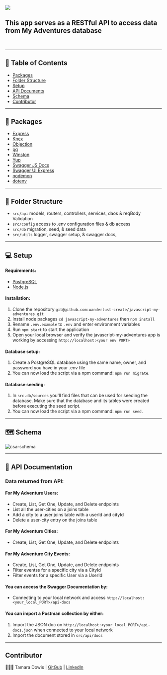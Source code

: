 <img src="https://user-images.githubusercontent.com/67713820/209890826-96c8d88e-98b5-4e4b-b59f-d8b0e853287a.png"><br>

<p align="center">
<h2>This app serves as a RESTful API to access data from My Adventures database </h2>
    <br> 
</p>

----------

## 📝 Table of Contents

- [Packages](#packages)
- [Folder Structure](#folder_structure)
- [Setup](#setup)
- [API Documents](#api-docs)
- [Schema](#schema)
- [Contributor](#contributor)

----------
## 🎁 Packages <a name = "packages"></a>

- [Express](https://www.npmjs.com/package/express)
- [Knex](https://knexjs.org/guide/)
- [Objection](https://vincit.github.io/objection.js/api/objection/)
- [pg](https://www.npmjs.com/package/pg)
- [Winston](https://www.npmjs.com/package/winston)
- [Yup](https://www.npmjs.com/package/yup)
- [Swagger JS Docs](https://swagger.io/docs/open-source-tools/swagger-ui/usage/installation/)
- [Swagger UI Express](https://swagger.io/docs/open-source-tools/swagger-ui/usage/installation/)
- [nodemon](https://nodemon.io/)
- [dotenv](https://www.npmjs.com/package/dotenv)
----------
## 📂 Folder Structure <a name = "folder_structure"></a>
- `src/api` models, routers, controllers, services, daos & reqBody Validation
- `src/config` access to .env configuration files & db access
- `src/db` migration, seed, & seed data
- `src/utils` logger, swagger setup, & swagger docs,

----------
## 💻 Setup  <a name = "setup"></a>

#### Requirements:

- [PostgreSQL](https://www.postgresql.org/)
- [Node.js](https://nodejs.org/en/)

#### Installation:

1. Clone the repository `git@github.com:wanderlust-create/javascript-my-adventures.git`
2. Install node packages `cd javascript-my-adventures` then `npm install`
3. Rename `.env.example` to `.env` and enter environment variables
4. Run `npm start` to start the application
5. Open your local browser and verify the javascript-my-adventures app is working by accessing `http://localhost:<your env PORT>`

#### Database setup:

1. Create a PostgreSQL database using the same name, owner, and password you have in your .env file
2. You can now load the script via a npm command: `npm run migrate`. 

#### Database seeding:

1. In `src.db/sources` you'll find files that can be used for seeding the database. Make sure that the database and its tables were created before executing the seed script. 
2. You can now load the script via a npm command: `npm run seed`. 

----------
## 🗺 Schema  <a name = "schema"></a>
![csa-schema](https://user-images.githubusercontent.com/67713820/209891039-383dd078-95bb-47b7-a63b-5c4c653b3601.png)

----------
## 💼 API Documentation  <a name = "api-docs"></a>

### Data returned from API:

#### For My Adventure Users:
- Create, List, Get One, Update, and Delete endpoints
- List all the user-cities on a joins table
- Add a city to a user joins table with a userId and cityId
- Delete a user-city entry on the joins table

#### For My Adventure Cities:
- Create, List, Get One, Update, and Delete endpoints

#### For My Adventure City Events:
- Create, List, Get One, Update, and Delete endpoints
- Filter eventss for a specific city via a CityId
- Filter events for a specific User via a UserId

#### You can access the Swagger Documentation by:
- Connecting to your local network and access `http://localhost:<your_local_PORT>/api-docs`

#### You can import a Postman collection by either:
1. Import the JSON doc on `http://localhost:<your_local_PORT>/api-docs.json` when connected to your local network
2. Import the document stored in `src/api/docs`
----------

## Contributor   <a name = "contributor"></a>
👩🏽‍🎤 Tamara Dowis |  [GitGub](https://github.com/wanderlust-create)  |  [LinkedIn](https://www.linkedin.com/in/tamara-dowis/)

